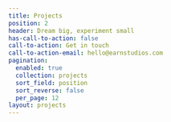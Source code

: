 ```yaml
---
title: Projects
position: 2
header: Dream big, experiment small
has-call-to-action: false
call-to-action: Get in touch
call-to-action-email: hello@earnstudios.com
pagination:
  enabled: true
  collection: projects
  sort_field: position
  sort_reverse: false
  per_page: 12
layout: projects
---
```


